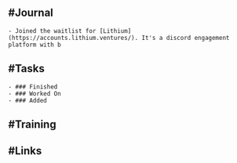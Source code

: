 ## #Journal
	- Joined the waitlist for [Lithium](https://accounts.lithium.ventures/). It's a discord engagement platform with b
## #Tasks
	- ### Finished
	- ### Worked On
	- ### Added
## #Training
## #Links